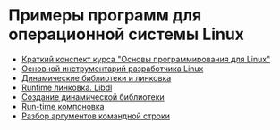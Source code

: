 # Примеры программ для операционной системы Linux

  - [Краткий конспект курса "Основы программирования для Linux"][0]
  - [Основной инструментарий разработчика Linux][1]
  - [Динамические библиотеки и линковка][2]
  - [Runtime линковка. Libdl][3]
  - [Создание динамической библиотеки][4]
  - [Run-time компоновка][5]
  - [Разбор аргументов командной строки][6]

   [0]: <https://github.com/fedorch/stepic-548>
   [1]: <https://github.com/devtype-blogspot-com/Linux-Sample-Code/tree/master/helloworld>
   [2]: <https://github.com/devtype-blogspot-com/Linux-Sample-Code/tree/master/helloworld-lib>
   [3]: <https://github.com/devtype-blogspot-com/Linux-Sample-Code/tree/master/helloworld-dll>
   [4]: <https://github.com/devtype-blogspot-com/Linux-Sample-Code/tree/master/libsolution>
   [5]: <https://github.com/devtype-blogspot-com/Linux-Sample-Code/tree/master/libShared>
   [6]: <https://github.com/devtype-blogspot-com/Linux-Sample-Code/tree/master/valid_args>
